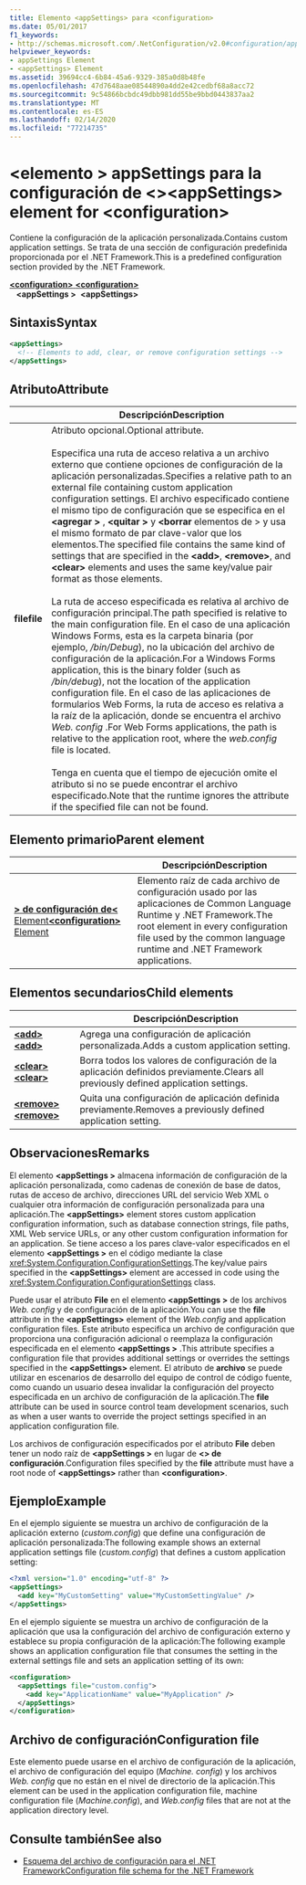 ```yaml
---
title: Elemento <appSettings> para <configuration>
ms.date: 05/01/2017
f1_keywords:
- http://schemas.microsoft.com/.NetConfiguration/v2.0#configuration/appSettings
helpviewer_keywords:
- appSettings Element
- <appSettings> Element
ms.assetid: 39694cc4-6b84-45a6-9329-385a0d8b48fe
ms.openlocfilehash: 47d7648aae08544890a4dd2e42cedbf68a8acc72
ms.sourcegitcommit: 9c54866bcbdc49dbb981dd55be9bbd0443837aa2
ms.translationtype: MT
ms.contentlocale: es-ES
ms.lasthandoff: 02/14/2020
ms.locfileid: "77214735"
---
```

# <a name="appsettings-element-for-configuration"></a><span data-ttu-id="1690b-102">\<elemento > appSettings para la configuración de \<></span><span class="sxs-lookup"><span data-stu-id="1690b-102">\<appSettings> element for \<configuration></span></span>

<span data-ttu-id="1690b-103">Contiene la configuración de la aplicación personalizada.</span><span class="sxs-lookup"><span data-stu-id="1690b-103">Contains custom application settings.</span></span> <span data-ttu-id="1690b-104">Se trata de una sección de configuración predefinida proporcionada por el .NET Framework.</span><span class="sxs-lookup"><span data-stu-id="1690b-104">This is a predefined configuration section provided by the .NET Framework.</span></span>

<span data-ttu-id="1690b-105">[ **\<configuration>** ](../configuration-element.md) </span><span class="sxs-lookup"><span data-stu-id="1690b-105">[**\<configuration>**](../configuration-element.md) </span></span>  
<span data-ttu-id="1690b-106">&nbsp;&nbsp; **\<appSettings >**</span><span class="sxs-lookup"><span data-stu-id="1690b-106">&nbsp;&nbsp;**\<appSettings>**</span></span>

## <a name="syntax"></a><span data-ttu-id="1690b-107">Sintaxis</span><span class="sxs-lookup"><span data-stu-id="1690b-107">Syntax</span></span>

```xml
<appSettings>
  <!-- Elements to add, clear, or remove configuration settings -->
</appSettings>
```

## <a name="attribute"></a><span data-ttu-id="1690b-108">Atributo</span><span class="sxs-lookup"><span data-stu-id="1690b-108">Attribute</span></span>

|           | <span data-ttu-id="1690b-109">Descripción</span><span class="sxs-lookup"><span data-stu-id="1690b-109">Description</span></span> |
| --------- | ----------- |
| <span data-ttu-id="1690b-110">**file**</span><span class="sxs-lookup"><span data-stu-id="1690b-110">**file**</span></span>  | <span data-ttu-id="1690b-111">Atributo opcional.</span><span class="sxs-lookup"><span data-stu-id="1690b-111">Optional attribute.</span></span><br><br><span data-ttu-id="1690b-112">Especifica una ruta de acceso relativa a un archivo externo que contiene opciones de configuración de la aplicación personalizadas.</span><span class="sxs-lookup"><span data-stu-id="1690b-112">Specifies a relative path to an external file containing custom application configuration settings.</span></span> <span data-ttu-id="1690b-113">El archivo especificado contiene el mismo tipo de configuración que se especifica en el **\<agregar >** , **\<quitar >** y **\<borrar** elementos de > y usa el mismo formato de par clave-valor que los elementos.</span><span class="sxs-lookup"><span data-stu-id="1690b-113">The specified file contains the same kind of settings that are specified in the **\<add>**, **\<remove>**, and **\<clear>** elements and uses the same key/value pair format as those elements.</span></span><br><br><span data-ttu-id="1690b-114">La ruta de acceso especificada es relativa al archivo de configuración principal.</span><span class="sxs-lookup"><span data-stu-id="1690b-114">The path specified is relative to the main configuration file.</span></span> <span data-ttu-id="1690b-115">En el caso de una aplicación Windows Forms, esta es la carpeta binaria (por ejemplo, */bin/Debug*), no la ubicación del archivo de configuración de la aplicación.</span><span class="sxs-lookup"><span data-stu-id="1690b-115">For a Windows Forms application, this is the binary folder (such as */bin/debug*), not the location of the application configuration file.</span></span> <span data-ttu-id="1690b-116">En el caso de las aplicaciones de formularios Web Forms, la ruta de acceso es relativa a la raíz de la aplicación, donde se encuentra el archivo *Web. config* .</span><span class="sxs-lookup"><span data-stu-id="1690b-116">For Web Forms applications, the path is relative to the application root, where the *web.config* file is located.</span></span><br><br><span data-ttu-id="1690b-117">Tenga en cuenta que el tiempo de ejecución omite el atributo si no se puede encontrar el archivo especificado.</span><span class="sxs-lookup"><span data-stu-id="1690b-117">Note that the runtime ignores the attribute if the specified file can not be found.</span></span> |

## <a name="parent-element"></a><span data-ttu-id="1690b-118">Elemento primario</span><span class="sxs-lookup"><span data-stu-id="1690b-118">Parent element</span></span>

|     | <span data-ttu-id="1690b-119">Descripción</span><span class="sxs-lookup"><span data-stu-id="1690b-119">Description</span></span> |
| --- | ----------- |
| [<span data-ttu-id="1690b-120"> **> de configuración de\<** Element</span><span class="sxs-lookup"><span data-stu-id="1690b-120">**\<configuration>** Element</span></span>](../configuration-element.md) | <span data-ttu-id="1690b-121">Elemento raíz de cada archivo de configuración usado por las aplicaciones de Common Language Runtime y .NET Framework.</span><span class="sxs-lookup"><span data-stu-id="1690b-121">The root element in every configuration file used by the common language runtime and .NET Framework applications.</span></span> |

## <a name="child-elements"></a><span data-ttu-id="1690b-122">Elementos secundarios</span><span class="sxs-lookup"><span data-stu-id="1690b-122">Child elements</span></span>

|     | <span data-ttu-id="1690b-123">Descripción</span><span class="sxs-lookup"><span data-stu-id="1690b-123">Description</span></span> |
| --- | ----------- |
| [<span data-ttu-id="1690b-124"> **\<add>** </span><span class="sxs-lookup"><span data-stu-id="1690b-124">**\<add>**</span></span>](add-element-for-appsettings.md) | <span data-ttu-id="1690b-125">Agrega una configuración de aplicación personalizada.</span><span class="sxs-lookup"><span data-stu-id="1690b-125">Adds a custom application setting.</span></span> |
| [<span data-ttu-id="1690b-126"> **\<clear>** </span><span class="sxs-lookup"><span data-stu-id="1690b-126">**\<clear>**</span></span>](clear-element-for-appsettings.md) | <span data-ttu-id="1690b-127">Borra todos los valores de configuración de la aplicación definidos previamente.</span><span class="sxs-lookup"><span data-stu-id="1690b-127">Clears all previously defined application settings.</span></span> |
| [<span data-ttu-id="1690b-128"> **\<remove>** </span><span class="sxs-lookup"><span data-stu-id="1690b-128">**\<remove>**</span></span>](remove-element-for-appsettings.md) | <span data-ttu-id="1690b-129">Quita una configuración de aplicación definida previamente.</span><span class="sxs-lookup"><span data-stu-id="1690b-129">Removes a previously defined application setting.</span></span> |

## <a name="remarks"></a><span data-ttu-id="1690b-130">Observaciones</span><span class="sxs-lookup"><span data-stu-id="1690b-130">Remarks</span></span>

<span data-ttu-id="1690b-131">El elemento **\<appSettings >** almacena información de configuración de la aplicación personalizada, como cadenas de conexión de base de datos, rutas de acceso de archivo, direcciones URL del servicio Web XML o cualquier otra información de configuración personalizada para una aplicación.</span><span class="sxs-lookup"><span data-stu-id="1690b-131">The **\<appSettings>** element stores custom application configuration information, such as database connection strings, file paths, XML Web service URLs, or any other custom configuration information for an application.</span></span> <span data-ttu-id="1690b-132">Se tiene acceso a los pares clave-valor especificados en el elemento **\<appSettings >** en el código mediante la clase <xref:System.Configuration.ConfigurationSettings>.</span><span class="sxs-lookup"><span data-stu-id="1690b-132">The key/value pairs specified in the **\<appSettings>** element are accessed in code using the <xref:System.Configuration.ConfigurationSettings> class.</span></span>

<span data-ttu-id="1690b-133">Puede usar el atributo **File** en el elemento **\<appSettings >** de los archivos *Web. config* y de configuración de la aplicación.</span><span class="sxs-lookup"><span data-stu-id="1690b-133">You can use the **file** attribute in the **\<appSettings>** element of the *Web.config* and application configuration files.</span></span> <span data-ttu-id="1690b-134">Este atributo especifica un archivo de configuración que proporciona una configuración adicional o reemplaza la configuración especificada en el elemento **\<appSettings >** .</span><span class="sxs-lookup"><span data-stu-id="1690b-134">This attribute specifies a configuration file that provides additional settings or overrides the settings specified in the **\<appSettings>** element.</span></span> <span data-ttu-id="1690b-135">El atributo de **archivo** se puede utilizar en escenarios de desarrollo del equipo de control de código fuente, como cuando un usuario desea invalidar la configuración del proyecto especificada en un archivo de configuración de la aplicación.</span><span class="sxs-lookup"><span data-stu-id="1690b-135">The **file** attribute can be used in source control team development scenarios, such as when a user wants to override the project settings specified in an application configuration file.</span></span>

<span data-ttu-id="1690b-136">Los archivos de configuración especificados por el atributo **File** deben tener un nodo raíz de **\<appSettings >** en lugar de **\<> de configuración**.</span><span class="sxs-lookup"><span data-stu-id="1690b-136">Configuration files specified by the **file** attribute must have a root node of **\<appSettings>** rather than **\<configuration>**.</span></span>

## <a name="example"></a><span data-ttu-id="1690b-137">Ejemplo</span><span class="sxs-lookup"><span data-stu-id="1690b-137">Example</span></span>

<span data-ttu-id="1690b-138">En el ejemplo siguiente se muestra un archivo de configuración de la aplicación externo (*custom.config*) que define una configuración de aplicación personalizada:</span><span class="sxs-lookup"><span data-stu-id="1690b-138">The following example shows an external application settings file (*custom.config*) that defines a custom application setting:</span></span>

```xml
<?xml version="1.0" encoding="utf-8" ?>
<appSettings>
  <add key="MyCustomSetting" value="MyCustomSettingValue" />
</appSettings>
```

<span data-ttu-id="1690b-139">En el ejemplo siguiente se muestra un archivo de configuración de la aplicación que usa la configuración del archivo de configuración externo y establece su propia configuración de la aplicación:</span><span class="sxs-lookup"><span data-stu-id="1690b-139">The following example shows an application configuration file that consumes the setting in the external settings file and sets an application setting of its own:</span></span>

```xml
<configuration>
  <appSettings file="custom.config">
    <add key="ApplicationName" value="MyApplication" />
  </appSettings>
</configuration>
```

## <a name="configuration-file"></a><span data-ttu-id="1690b-140">Archivo de configuración</span><span class="sxs-lookup"><span data-stu-id="1690b-140">Configuration file</span></span>

<span data-ttu-id="1690b-141">Este elemento puede usarse en el archivo de configuración de la aplicación, el archivo de configuración del equipo (*Machine. config*) y los archivos *Web. config* que no están en el nivel de directorio de la aplicación.</span><span class="sxs-lookup"><span data-stu-id="1690b-141">This element can be used in the application configuration file, machine configuration file (*Machine.config*), and *Web.config* files that are not at the application directory level.</span></span>

## <a name="see-also"></a><span data-ttu-id="1690b-142">Consulte también</span><span class="sxs-lookup"><span data-stu-id="1690b-142">See also</span></span>

- [<span data-ttu-id="1690b-143">Esquema del archivo de configuración para el .NET Framework</span><span class="sxs-lookup"><span data-stu-id="1690b-143">Configuration file schema for the .NET Framework</span></span>](../index.md)
